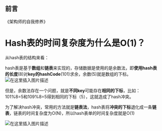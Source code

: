 ## 前言
《架构师的自我修养》

# Hash表的时间复杂度为什么是O(1)？

从hash表的结构来看：

hash表是基于**数组**和**链表**来实现的，存储数据是使用的是余数法，即**使用hash表的长度**(8)对**key的hashCode**(101)求余，余数(5)就是数组的下标。
![在这里插入图片描述](https://img-blog.csdnimg.cn/20210520181158231.png?x-oss-process=image/watermark,type_ZmFuZ3poZW5naGVpdGk,shadow_10,text_aHR0cHM6Ly9ibG9nLmNzZG4ubmV0L3dlaXhpbl80NDAxOTM3MA==,size_16,color_FFFFFF,t_70)


但是，余数法存在一个问题，就是**不同key**可能存在**相同的下标**，比如：101%8=5和109%8=5得到相同的下标（5），这就造成了hash冲突。

为了解决hash冲突，常用的方法就是**链表法**，hash表将**冲突的下标**退化成一条**链表**，链表的时间复杂度为O(N)，所以hash表单的时间复杂度就是O(1)

![在这里插入图片描述](https://img-blog.csdnimg.cn/20210520190825679.png?x-oss-process=image/watermark,type_ZmFuZ3poZW5naGVpdGk,shadow_10,text_aHR0cHM6Ly9ibG9nLmNzZG4ubmV0L3dlaXhpbl80NDAxOTM3MA==,size_16,color_FFFFFF,t_70)

